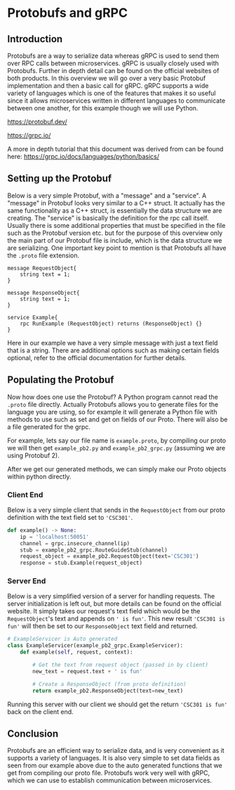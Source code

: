 # Protobufs and gRPC

## Introduction
Protobufs are a way to serialize data whereas gRPC is used to send them over RPC calls between microservices. gRPC is usually closely used with Protobufs. Further in depth detail can be found on the official websites of both products. In this overview we will go over a very basic Protobuf implementation and then a basic call for gRPC. gRPC supports a wide variety of languages which is one of the features that makes it so useful since it allows microservices written in different languages to communicate between one another, for this example though we will use Python.

https://protobuf.dev/

https://grpc.io/

A more in depth tutorial that this document was derived from can be found here: https://grpc.io/docs/languages/python/basics/

## Setting up the Protobuf
Below is a very simple Protobuf, with a "message" and a "service". A "message" in Protobuf looks very similar to a C++ struct. It actually has the same functionality as a C++ struct, is essentially the data structure we are creating. The "service" is basically the definition for the rpc call itself. Usually there is some additional properties that must be specified in the file such as the Protobuf version etc. but for the purpose of this overview only the main part of our Protobuf file is include, which is the data structure we are serializing. One important key point to mention is that Protobufs all have the `.proto` file extension.

```
message RequestObject{
    string text = 1;
}

message ResponseObject{
    string text = 1;
}

service Example{
    rpc RunExample (RequestObject) returns (ResponseObject) {}
}
```

Here in our example we have a very simple message with just a text field that is a string. There are additional options such as making certain fields optional, refer to the official documentation for further details.

## Populating the Protobuf
Now how does one use the Protobuf? A Python program cannot read the `.proto` file directly. Actually Protobufs allows you to generate files for the language you are using, so for example it will generate a Python file with methods to use such as set and get on fields of our Proto. There will also be a file generated for the grpc.

For example, lets say our file name is `example.proto`, by compiling our proto we will then get `example_pb2.py` and `example_pb2_grpc.py` (assuming we are using Protobuf 2).

After we get our generated methods, we can simply make our Proto objects within python directly.

### Client End

Below is a very simple client that sends in the `RequestObject` from our proto definition with the text field set to `'CSC301'`.
```Python
def example() -> None:
    ip = 'localhost:50051'
    channel = grpc.insecure_channel(ip)
    stub = example_pb2_grpc.RouteGuideStub(channel)
    request_object = example_pb2.RequestObject(text='CSC301')
    response = stub.Example(request_object)
```

### Server End
Below is a very simplified version of a server for handling requests. The server initialization is left out, but more details can be found on the official website. It simply takes our request's text field which would be the `RequestObject`'s text and appends on `' is fun'`. This new result `'CSC301 is fun'` will then be set to our `ResponseObject` text field and returned. 

```Python
# ExampleServicer is Auto generated
class ExampleServicer(example_pb2_grpc.ExampleServicer):
    def example(self, request, context):

        # Get the text from request object (passed in by client)
        new_text = request.text + ' is fun'

        # Create a ResponseObject (from proto definition)
        return example_pb2.ResponseObject(text=new_text)
```

Running this server with our client we should get the return `'CSC301 is fun'` back on the client end.

## Conclusion
Protobufs are an efficient way to serialize data, and is very convenient as it supports a variety of languages. It is also very simple to set data fields as seen from our example above due to the auto generated functions that we get from compiling our proto file. Protobufs work very well with gRPC, which we can use to establish communication between microservices.

